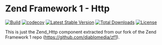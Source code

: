 # Zend Framework 1 - Http

[![Build](https://github.com/diablomedia/zf1-http/workflows/Build/badge.svg?event=push)](https://github.com/diablomedia/zf1-http/actions?query=workflow%3ABuild+event%3Apush)
[![codecov](https://codecov.io/gh/diablomedia/zf1-http/branch/master/graph/badge.svg)](https://codecov.io/gh/diablomedia/zf1-http)
[![Latest Stable Version](https://poser.pugx.org/diablomedia/zendframework1-http/v/stable)](https://packagist.org/packages/diablomedia/zendframework1-http)
[![Total Downloads](https://poser.pugx.org/diablomedia/zendframework1-http/downloads)](https://packagist.org/packages/diablomedia/zendframework1-http)
[![License](https://poser.pugx.org/diablomedia/zendframework1-http/license)](https://packagist.org/packages/diablomedia/zendframework1-http)

This is just the Zend_Http component extracted from our fork of the Zend Framework 1 repo (https://github.com/diablomedia/zf1).
